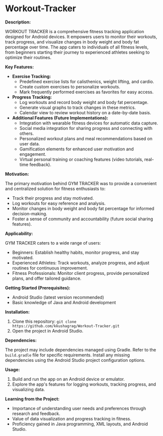 # Workout-Tracker

**Description:**

WORKOUT TRACKER is a comprehensive fitness tracking application designed for Android devices. It empowers users to monitor their workouts, track progress, and visualize changes in body weight and body fat percentage over time. The app caters to individuals of all fitness levels, from beginners starting their journey to experienced athletes seeking to optimize their routines.

**Key Features:**

- **Exercise Tracking:**
    - Predefined exercise lists for calisthenics, weight lifting, and cardio.
    - Create custom exercises to personalize workouts.
    - Mark frequently performed exercises as favorites for easy access.
- **Progress Tracking:**
    - Log workouts and record body weight and body fat percentage.
    - Generate visual graphs to track changes in these metrics.
    - Calendar view to review workout history on a date-by-date basis.
- **Additional Features (Future Implementations):**
    - Integration with wearable fitness devices for automatic data capture.
    - Social media integration for sharing progress and connecting with others.
    - Personalized workout plans and meal recommendations based on user data.
    - Gamification elements for enhanced user motivation and engagement.
    - Virtual personal training or coaching features (video tutorials, real-time feedback).

**Motivation:**

The primary motivation behind GYM TRACKER was to provide a convenient and centralized solution for fitness enthusiasts to:

- Track their progress and stay motivated.
- Log workouts for easy reference and analysis.
- Monitor changes in body weight and body fat percentage for informed decision-making.
- Foster a sense of community and accountability (future social sharing features).

**Applicability:**

GYM TRACKER caters to a wide range of users:

- Beginners: Establish healthy habits, monitor progress, and stay motivated.
- Experienced Athletes: Track workouts, analyze progress, and adjust routines for continuous improvement.
- Fitness Professionals: Monitor client progress, provide personalized plans, and offer tailored guidance.

**Getting Started (Prerequisites):**

- Android Studio (latest version recommended)
- Basic knowledge of Java and Android development

**Installation:**

1. Clone this repository: `git clone https://github.com/kkushagrag/Workout-Tracker.git`
2. Open the project in Android Studio.

**Dependencies:**

The project may include dependencies managed using Gradle. Refer to the `build.gradle` file for specific requirements. Install any missing dependencies using the Android Studio project configuration options.

**Usage:**

1. Build and run the app on an Android device or emulator.
2. Explore the app's features for logging workouts, tracking progress, and visualizing data.

**Learning from the Project:**

- Importance of understanding user needs and preferences through research and feedback.
- Value of data visualization and progress tracking in fitness.
- Proficiency gained in Java programming, XML layouts, and Android Studio.




